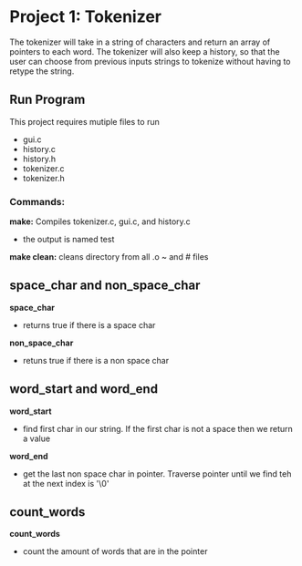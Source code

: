 Project 1: Tokenizer
====================
The tokenizer will take in a string of characters and return an array of pointers to each word. The tokenizer will also keep a history, so that the user can choose from previous inputs strings to tokenize without having to retype the string.

Run Program
---------------	
This project requires mutiple files to run
- gui.c
- history.c
- history.h
- tokenizer.c
- tokenizer.h

### Commands:
**make:** Compiles tokenizer.c, gui.c, and history.c
  - the output is named test

**make clean:** cleans directory from all .o ~ and # files

space_char and non_space_char
---------------	
**space_char**
- returns true if there is a space char

**non_space_char**
- retuns true if there is a non space char

word_start and word_end
---------------	
**word_start**
- find first char in our string. If the first char is not a space then we return a value

**word_end**
- get the last non space char in pointer. Traverse pointer until we find teh at the next index is '\0'

count_words
---------------	
**count_words**
- count the amount of words that are in the pointer
